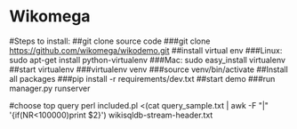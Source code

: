 Wikomega
======
#Steps to install:
##git clone source code
###git clone https://github.com/wikomega/wikodemo.git
##install virtual env
###Linux: sudo apt-get install python-virtualenv
###Mac: sudo easy_install virtualenv
##start virtualenv
###virtualenv venv
###source venv/bin/activate
##Install all packages
###pip install -r requirements/dev.txt
##start demo
###run manager.py runserver


#choose top query
perl included.pl <(cat query_sample.txt | awk -F "\|" '{if(NR<100000)print $2}') wikisqldb-stream-header.txt 

